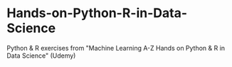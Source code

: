 # Hands-on-Python-R-in-Data-Science
Python &amp; R exercises from "Machine Learning A-Z Hands on Python &amp; R in Data Science" (Udemy)
